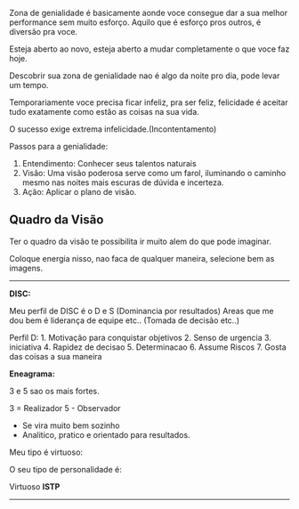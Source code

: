 
Zona de genialidade é basicamente aonde voce consegue dar a sua melhor performance sem muito esforço. 
	Aquilo que é esforço pros outros, é diversão pra voce.

Esteja aberto ao novo, esteja aberto a mudar completamente o que voce faz hoje. 

Descobrir sua zona de genialidade nao é algo da noite pro dia, pode levar um tempo. 

Temporariamente voce precisa ficar infeliz, pra ser feliz, felicidade é aceitar tudo exatamente como estão as coisas na sua vida.

O sucesso exige extrema infelicidade.(Incontentamento)

Passos para a genialidade: 

1. Entendimento: Conhecer seus talentos naturais
2. Visão: Uma visão poderosa serve como um farol, iluminando o caminho mesmo nas noites mais escuras de dúvida e incerteza.
3. Ação: Aplicar o plano de visão.
## Quadro da Visão

Ter o quadro da visão te possibilita ir muito alem do que pode imaginar. 

Coloque energia nisso, nao faca de qualquer maneira, selecione bem as imagens. 

----

**DISC:** 

Meu perfil de DISC é o D e S (Dominancia por resultados)
Areas que me dou bem é liderança de equipe etc.. (Tomada de decisão etc..)

Perfil D: 
	1. Motivação para conquistar objetivos
	2. Senso de urgencia
	3. iniciativa
	4. Rapidez de decisao
	5. Determinacao
	6. Assume Riscos
	7. Gosta das coisas a sua maneira

**Eneagrama:** 

3 e 5 sao os mais fortes.

3 = Realizador
5 - Observador
- Se vira muito bem sozinho
- Analitico, pratico e orientado para resultados.

Meu tipo é virtuoso:

O seu tipo de personalidade é:

Virtuoso **ISTP**

---